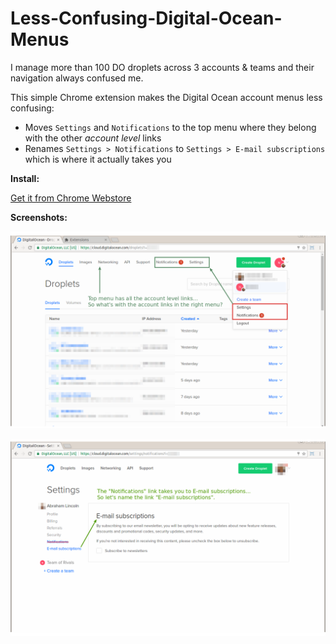 # Less-Confusing-Digital-Ocean-Menus

I manage more than 100 DO droplets across 3 accounts & teams and their navigation always confused me.

This simple Chrome extension makes the Digital Ocean account menus less confusing:

* Moves `Settings` and `Notifications` to the top menu where they belong with the other *account level* links
* Renames `Settings > Notifications` to `Settings > E-mail subscriptions` which is where it actually takes you


**Install:**

[Get it from Chrome Webstore](https://chrome.google.com/webstore/detail/less-confusing-digital-oc/fbcimbafahpbjimdoonmmjjngjcdoodb)


**Screenshots:**

![Less Confusing Digital Ocean Account Level Links](//raw.githubusercontent.com/addpipe/Less-Confusing-Digital-Ocean-Menus/master/screenshot1.png)

![Less Confusing Digital Ocean E-mail subscriptions link](//raw.githubusercontent.com/addpipe/Less-Confusing-Digital-Ocean-Menus/master/screenshot2.png)
